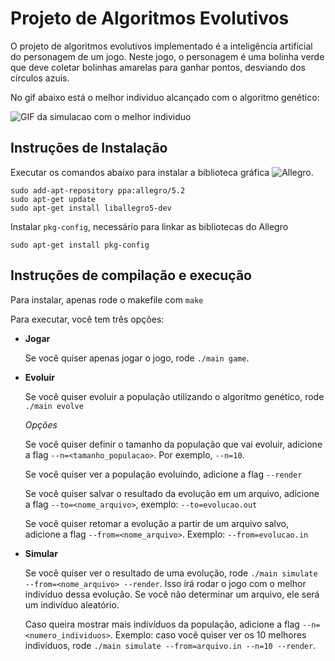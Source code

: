 # Projeto de Algoritmos Evolutivos

O projeto de algoritmos evolutivos implementado é a inteligência artificial do personagem de um jogo. Neste jogo, o personagem é uma bolinha verde que deve coletar bolinhas amarelas para ganhar pontos, desviando dos círculos azuis.

No gif abaixo está o melhor individuo alcançado com o algoritmo genético:

![GIF da simulacao com o melhor individuo](https://raw.githubusercontent.com/lucasturci/ProjetoEvolutivos/master/hero.gif)


## Instruções de Instalação

Executar os comandos abaixo para instalar a biblioteca gráfica ![Allegro](https://github.com/liballeg/allegro_wiki/wiki).

```
sudo add-apt-repository ppa:allegro/5.2
sudo apt-get update
sudo apt-get install liballegro5-dev
```

Instalar `pkg-config`, necessário para linkar as bibliotecas do Allegro
```
sudo apt-get install pkg-config
```

## Instruções de compilação e execução

Para instalar, apenas rode o makefile com
```make```

Para executar, você tem três opções:

- **Jogar**

    Se você quiser apenas jogar o jogo, rode `./main game`. 

- **Evoluir**

    Se você quiser evoluir a população utilizando o algoritmo genético, rode `./main evolve`

    *Opções*

    Se você quiser definir o tamanho da população que vai evoluir, adicione a flag `--n=<tamanho_populacao>`. Por exemplo, `--n=10`.
    
    Se você quiser ver a população evoluindo, adicione a flag `--render`

    Se você quiser salvar o resultado da evolução em um arquivo, adicione a flag `--to=<nome_arquivo>`, exemplo: `--to=evolucao.out`

    Se você quiser retomar a evolução a partir de um arquivo salvo, adicione a flag `--from=<nome_arquivo>`. Exemplo: `--from=evolucao.in`

- **Simular**

    Se você quiser ver o resultado de uma evolução, rode `./main simulate --from=<nome_arquivo> --render`.
    Isso irá rodar o jogo com o melhor indivíduo dessa evolução. Se você não determinar um arquivo, ele será um indivíduo aleatório.

    Caso queira mostrar mais indivíduos da população, adicione a flag `--n=<numero_individuos>`. Exemplo: caso você quiser ver os 10 melhores indivíduos, rode `./main simulate --from=arquivo.in --n=10 --render`.
    

